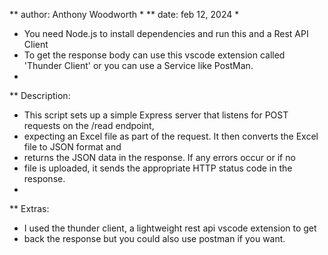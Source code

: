  ** author: Anthony Woodworth
 * 
 ** date: feb 12, 2024
 * 
 * You need Node.js to install dependencies and run this and a Rest API Client
 * To get the response body can use this vscode extension called 'Thunder Client' or you can use a Service like PostMan.
 * 
 ** Description:
 * This script sets up a simple Express server that listens for POST requests on the /read endpoint, 
 * expecting an Excel file as part of the request. It then converts the Excel file to JSON format and 
 * returns the JSON data in the response. If any errors occur or if no 
 * file is uploaded, it sends the appropriate HTTP status code in the response.
 * 
 ** Extras:
 * I used the thunder client, a lightweight rest api vscode extension to get 
 * back the response but you could also use postman if you want.
